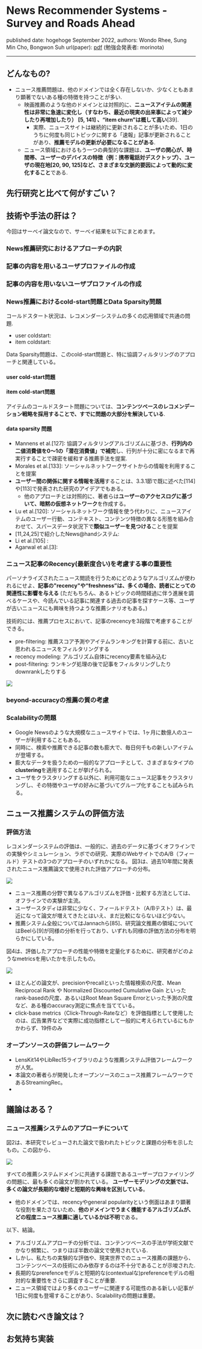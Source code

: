 # News Recommender Systems - Survey and Roads Ahead

published date: hogehoge September 2022,
authors: Wondo Rhee, Sung Min Cho, Bongwon Suh
url(paper): [pdf](https://web-ainf.aau.at/pub/jannach/files/Journal_IPM_2018.pdf)
(勉強会発表者: morinota)

---

## どんなもの?

- ニュース推薦問題は、他のドメインでは全く存在しないか、少なくともあまり顕著でないある種の特徴を持つことが多い.
  - 映画推薦のような他のドメインとは対照的に、**ニュースアイテムの関連性は非常に急速に変化し（すなわち、最近の現実の出来事によって減少したり再増加したり） [5, 141] 、“item churn”は概して高い**[39].
    - 実際、ニュースサイトは継続的に更新されることが多いため、1日のうちに何度も同じトピックに関する「速報」記事が更新されることがあり、**推薦モデルの更新が必要になることがある**.
  - ニュース領域におけるもう一つの典型的な課題は、**ユーザの関心が、時間帯、ユーザーのデバイスの特徴（例：携帯電話対デスクトップ）、ユーザの現在地[20, 90, 125]など、さまざまな文脈的要因によって動的に変化すること**である.

## 先行研究と比べて何がすごい？

## 技術や手法の肝は？

今回はサーベイ論文なので、サーベイ結果を以下にまとめます。

### News推薦研究におけるアプローチの内訳

### 記事の内容を用いるユーザプロファイルの作成

### 記事の内容を用いないユーザプロファイルの作成

### News推薦におけるcold-start問題とData Sparsity問題

コールドスタート状況は、レコメンダーシステムの多くの応用領域で共通の問題.

- user coldstart:
- item coldstart:

Data Sparsity問題は、このcold-start問題と、特に協調フィルタリングのアプローチと関連している。

#### user cold-start問題

#### item cold-start問題

アイテムのコールドスタート問題については、**コンテンツベースのレコメンデーション戦略を採用することで、すでに問題の大部分を解決している**.

#### data sparsity 問題

- Mannens et al.[127]: 協調フィルタリングアルゴリズムに基づき、**行列内の二値消費値を0～1の「潜在消費値」で補完**し、行列が十分に密になるまで再実行することで疎密を緩和する推薦手法を提案.
- Morales et al.[133]: ソーシャルネットワークサイトからの情報を利用することを提案
- **ユーザー間の関係に関する情報を活用**することは、3.3.1節で既に述べた[114]や[113]で発表された研究のアイデアでもある。
  - 他のアプローチとは対照的に、著者らは**ユーザーのアクセスログに基づいて、暗黙の仮想ネットワーク**を作成する。
- Lu et al.[120]: ソーシャルネットワーク情報を使う代わりに、ニュースアイテムのユーザー行動、コンテキスト、コンテンツ特徴の異なる形態を組み合わせて、スパースデータ状況下で**類似ユーザーを見つける**ことを提案
- [11,24,25]で紹介したNews@handシステム:
- Li et al.[105] :
- Agarwal et al.[3]:

### ニュース記事のRecency(最新度合い)を考慮する事の重要性

パーソナライズされたニュース閲読を行うためにどのようなアルゴリズムが使われるにせよ、**記事の"recency"や“freshness”は、多くの場合、読者にとっての関連性に影響を与える**
(ただもちろん、あるトピックの時間経過に伴う進展を調べるケースや、今読んでいる記事に関連する過去の記事を探すケース等、ユーザが古いニュースにも興味を持つような推薦シナリオもある。)

技術的には、推薦プロセスにおいて、記事のrecencyを3段階で考慮することができる。

- pre-filtering: 推薦スコア予測やアイテムランキングを計算する前に、古いと思われるニュースをフィルタリングする
- recency modeling: アルゴリズム自体にrecency要素を組み込む
- post-filtering: ランキング処理の後で記事をフィルタリングしたりdownrankしたりする

![](https://camo.qiitausercontent.com/b7f121ee2956c1aa54915d5d968641452adc3b93/68747470733a2f2f71696974612d696d6167652d73746f72652e73332e61702d6e6f727468656173742d312e616d617a6f6e6177732e636f6d2f302f313639373237392f65343861363533662d646335642d623765622d356130622d3331326335323866313833362e706e67)

### beyond-accuracyの推薦の質の考慮

### Scalabilityの問題

- Google Newsのような大規模なニュースサイトでは、1ヶ月に数億人のユーザーが利用することもある。
- 同時に、検索や推薦できる記事の数も膨大で、毎日何千もの新しいアイテムが登場する。
- 膨大なデータを扱うための一般的なアプローチとして、さまざまなタイプの**clustering**を適用することが挙げられる。
- ユーザをクラスタリングする以外に、利用可能なニュース記事をクラスタリングし、その特徴やユーザの好みに基づいてグループ化することも試みられる。

## ニュース推薦システムの評価方法

### 評価方法

レコメンダーシステムの評価は、一般的に、過去のデータに基づくオフラインでの実験やシミュレーション、ラボでの研究、実際のWebサイトでのA/B（フィールド）テストの3つのアプローチのいずれかになる。
図3は、過去10年間に発表されたニュース推薦論文で使用された評価アプローチの分布。

![](https://camo.qiitausercontent.com/112ccf730f9c15fc29cc2145171b11632b6bfd9a/68747470733a2f2f71696974612d696d6167652d73746f72652e73332e61702d6e6f727468656173742d312e616d617a6f6e6177732e636f6d2f302f313639373237392f35383733666630332d373036662d353330352d353839612d6565373234333232366561332e706e67)

- ニュース推薦の分野で異なるアルゴリズムを評価・比較する方法としては、オフラインでの実験が主流。
- ユーザースタディは非常に少なく、フィールドテスト（A/Bテスト）は、最近になって論文が増えてきたとはいえ、まだ比較にならないほど少ない。
- 推薦システム全般についてはJannachら[85]、研究論文推薦の領域についてはBeelら[9]が同様の分析を行っており、いずれも同様の評価方法の分布を明らかにしている。

図4は、評価したアプローチの性能や特徴を定量化するために、研究者がどのようなmetricsを用いたかを示したもの。

![](https://camo.qiitausercontent.com/ce3276b4d826bfbcff222347b42ba02c010a80ea/68747470733a2f2f71696974612d696d6167652d73746f72652e73332e61702d6e6f727468656173742d312e616d617a6f6e6177732e636f6d2f302f313639373237392f38353938613739622d323335382d633264632d626563382d3564633166323761316133302e706e67)

- ほとんどの論文が、precisionやrecallといった情報検索の尺度、Mean Reciprocal Rank や Normalized Discounted Cumulative Gain といったrank-basedの尺度、あるいはRoot Mean Square Errorといった予測の尺度など、ある種のaccuracy測定に焦点を当てている。
- click-base metrics（Click-Through-Rateなど）を評価指標として使用したのは、広告業界などで実際に成功指標として一般的に考えられているにもかかわらず、19件のみ

### オープンソースの評価フレームワーク

- LensKit14やLibRec15ライブラリのような推薦システム評価フレームワークが人気。
- 本論文の著者らが開発したオープンソースのニュース推薦フレームワークであるStreamingRec。
-

## 議論はある？

### ニュース推薦システムのアプローチについて

図2は、本研究でレビューされた論文で扱われたトピックと課題の分布を示したもの。この図から、

![](https://camo.qiitausercontent.com/8a8e425fc7e9145f4d4d14756d7884224048577d/68747470733a2f2f71696974612d696d6167652d73746f72652e73332e61702d6e6f727468656173742d312e616d617a6f6e6177732e636f6d2f302f313639373237392f37306264633633322d346437372d666335342d613338372d3662623632623036303638352e706e67)

すべての推薦システムドメインに共通する課題であるユーザープロファイリングの問題に、最も多くの論文が割かれている。
**ユーザーモデリングの文脈では、多くの論文が長期的な嗜好と短期的な興味を区別している**。

- 他のドメインでは、recencyやgeneral popularityという側面はあまり顕著な役割を果たさないため、**他のドメインでうまく機能するアルゴリズムが、どの程度ニュース推薦に適しているかは不明**である。

以下、結論。

- アルゴリズムアプローチの分析では、コンテンツベースの手法が学術文献でかなり頻繁に、つまりほぼ半数の論文で使用されている.
- しかし、私たちの実験的な評価や、現実世界でのニュース推薦の課題から、コンテンツベースの技術にのみ依存するのは不十分であることが示唆された.
- 長期的なprerefenceモデルと短期的な(contextualな)preferenceモデルの相対的な重要性をさらに調査することが重要.
- ニュース領域ではより多くのユーザーに関連する可能性のある新しい記事が1日に何度も登場することがあり、Scalabilityの問題は重要。

## 次に読むべき論文は？

## お気持ち実装

